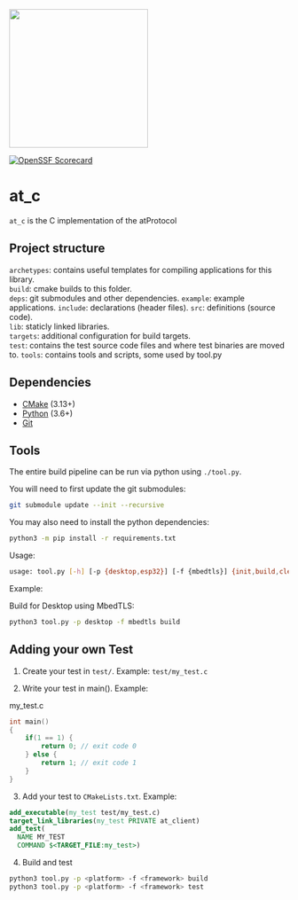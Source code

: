 <img width=250px src="https://atsign.dev/assets/img/atPlatform_logo_gray.svg?sanitize=true">

[![OpenSSF Scorecard](https://api.securityscorecards.dev/projects/github.com/atsign-foundation/at_c/badge)](https://api.securityscorecards.dev/projects/github.com/atsign-foundation/at_c)

# at_c

`at_c` is the C implementation of the atProtocol

## Project structure

`archetypes`: contains useful templates for compiling applications for this library.  
`build`: cmake builds to this folder.  
`deps`: git submodules and other dependencies.
`example`: example applications.
`include`: declarations (header files).
`src`: definitions (source code).  
`lib`: staticly linked libraries.  
`targets`: additional configuration for build targets.  
`test`: contains the test source code files and where test binaries are moved to.
`tools`: contains tools and scripts, some used by tool.py

## Dependencies

- [CMake](https://cmake.org/) (3.13+)
- [Python](https://www.python.org/) (3.6+)
- [Git](https://git-scm.com/)

## Tools

The entire build pipeline can be run via python using `./tool.py`.

You will need to first update the git submodules:

```sh
git submodule update --init --recursive
```

You may also need to install the python dependencies:

```sh
python3 -m pip install -r requirements.txt
```

Usage:

```sh
usage: tool.py [-h] [-p {desktop,esp32}] [-f {mbedtls}] {init,build,clean,project}
```

Example:

Build for Desktop using MbedTLS:

```sh
python3 tool.py -p desktop -f mbedtls build
```

## Adding your own Test

1. Create your test in `test/`. Example: `test/my_test.c`

2. Write your test in main(). Example:

my_test.c

```c
int main()
{
    if(1 == 1) {
        return 0; // exit code 0
    } else {
        return 1; // exit code 1
    }
}
```

3. Add your test to `CMakeLists.txt`. Example:

```cmake
add_executable(my_test test/my_test.c)
target_link_libraries(my_test PRIVATE at_client)
add_test(
  NAME MY_TEST
  COMMAND $<TARGET_FILE:my_test>)
```

4. Build and test

```sh
python3 tool.py -p <platform> -f <framework> build
python3 tool.py -p <platform> -f <framework> test
```
